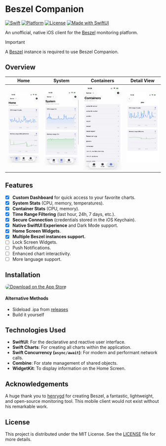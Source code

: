 # Beszel Companion

[![Swift](https://img.shields.io/badge/Swift-5.9-orange.svg?logo=swift)](https://swift.org)
[![Platform](https://img.shields.io/badge/Platform-iOS%2017%2B-blue.svg)](https://developer.apple.com/ios/)
[![License](https://img.shields.io/github/license/Loriage/Beszel-Swift-App?color=%239944ee)](./LICENSE)
[![Made with SwiftUI](https://img.shields.io/badge/Made%20with-SwiftUI-blue.svg?logo=swift)](https://developer.apple.com/xcode/swiftui/)

An unofficial, native iOS client for the [Beszel](https://beszel.dev) monitoring platform.

> [!IMPORTANT]
> A [Beszel](https://beszel.dev) instance is required to use Beszel Companion.

## Overview

|                                                 Home                                                 |                                                 System                                                 |                                                 Containers                                                 |                                               Detail View                                               |
| :--------------------------------------------------------------------------------------------------: | :----------------------------------------------------------------------------------------------------: | :--------------------------------------------------------------------------------------------------------: | :-----------------------------------------------------------------------------------------------------: |
| <img src="https://github.com/Loriage/Beszel-Swift-App/blob/main/screenshots/home.jpg" width="200" /> | <img src="https://github.com/Loriage/Beszel-Swift-App/blob/main/screenshots/system.jpg" width="200" /> | <img src="https://github.com/Loriage/Beszel-Swift-App/blob/main/screenshots/containers.jpg" width="200" /> | <img src="https://github.com/Loriage/Beszel-Swift-App/blob/main/screenshots/details.jpg" width="200" /> |

## Features

-   [x] **Custom Dashboard** for quick access to your favorite charts.
-   [x] **System Stats** (CPU, memory, temperatures).
-   [x] **Container Stats** (CPU, memory).
-   [x] **Time Range Filtering** (last hour, 24h, 7 days, etc.).
-   [x] **Secure Connection** (credentials stored in the iOS Keychain).
-   [x] **Native SwiftUI Experience** and Dark Mode support.
-   [x] **Home Screen Widgets**.
-   [x] **Multiple Beszel instances support.**
-   [ ] Lock Screen Widgets.
-   [ ] Push Notifications.
-   [ ] Enhanced chart interactivity.
-   [ ] More language support.

## Installation

<a href="https://apps.apple.com/us/app/beszel/id6747600765"><img src="https://tools.applemediaservices.com/api/badges/download-on-the-app-store/black/en-us?size=250x83&amp;releaseDate=1712361600" alt="Download on the App Store" target="_blank" style="border-radius: 13px; width: 200px; height: 66px;"></a>

#### Alternative Methods
- Sideload .ipa from [releases](https://github.com/Loriage/Beszel-Swift-App/releases/latest)
- Build it yourself

## Technologies Used

-   **SwiftUI**: For the declarative and reactive user interface.
-   **Swift Charts**: For creating all charts within the application.
-   **Swift Concurrency (`async/await`)**: For modern and performant network calls.
-   **Combine**: For state management of shared objects.
-   **WidgetKit**: To display information on the Home Screen.

## Acknowledgements

A huge thank you to [henrygd](https://github.com/henrygd) for creating Beszel, a fantastic, lightweight, and open-source monitoring tool. This mobile client would not exist without his remarkable work.

## License

This project is distributed under the MIT License. See the [LICENSE](./LICENSE) file for more details.
